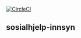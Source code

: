 
[![CircleCI](https://circleci.com/gh/navikt/sosialhjelp-innsyn-api.svg?style=svg)](https://circleci.com/gh/navikt/sosialhjelp-innsyn-api)
## sosialhjelp-innsyn

